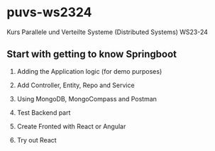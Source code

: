 # puvs-ws2324
Kurs Parallele und Verteilte Systeme (Distributed Systems) WS23-24

## Start with getting to know Springboot
1. Adding the Application logic (for demo purposes)

2. Add Controller, Entity, Repo and Service

3. Using MongoDB, MongoCompass and Postman

4. Test Backend part

5. Create Fronted with React or Angular

6. Try out React


